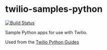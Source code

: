 # twilio-samples-python

[![Build Status](https://travis-ci.org/TwilioDevEd/twilio-samples-python.svg?branch=master)](https://travis-ci.org/TwilioDevEd/twilio-samples-python)

Sample Python apps for use with Twilio.

Used from the [Twilio Python Guides](https://www.twilio.com/docs/guides?filter-language=python)